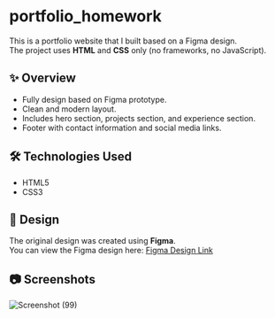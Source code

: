 # portfolio_homework

This is a portfolio website that I built based on a Figma design.  
The project uses **HTML** and **CSS** only (no frameworks, no JavaScript).

## ✨ Overview
- Fully design based on Figma prototype.
- Clean and modern layout.
- Includes hero section, projects section, and experience section.
- Footer with contact information and social media links.

## 🛠️ Technologies Used
- HTML5
- CSS3

## 📐 Design
The original design was created using **Figma**.  
You can view the Figma design here: [Figma Design Link](https://www.figma.com/design/8jcj3CaTjjMZkKwBQhg6nR/Developer-Portfolio-Website-Design--Community-?node-id=0-1&p=f&t=0v33jHdP2VEaTpfJ-0)

## 📷 Screenshots


![Screenshot (99)](https://github.com/user-attachments/assets/171fdf2a-3706-4254-935e-44acc05620d8)
